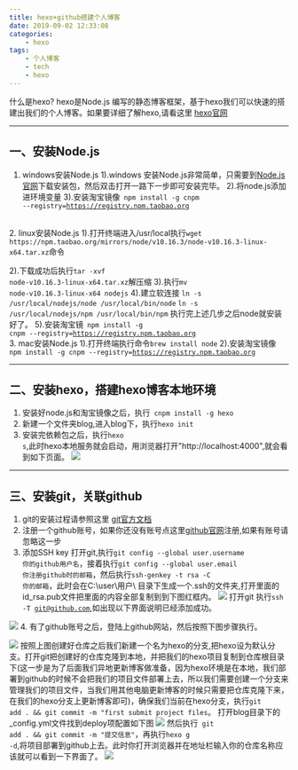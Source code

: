 ```yaml
---
title: hexo+github搭建个人博客
date: 2019-09-02 12:33:08
categories:
    - hexo
tags:
    - 个人博客
    - tech
    - hexo
---
```


什么是hexo?
hexo是Node.js 编写的静态博客框架，基于hexo我们可以快速的搭建出我们的个人博客。如果要详细了解hexo,请看这里 [hexo官网](http://www.hexo.io/docs)
<!--more-->
------
## 一、安装Node.js
1. windows安装Node.js 
1).windows 安装Node.js非常简单，只需要到[Node.js官网](https://nodejs.org/en/download/)下载安装包，然后双击打开一路下一步即可安装完毕。
2).将node.js添加进环境变量
3).安装淘宝镜像<code> npm install -g cnpm --registry=https://registry.npm.taobao.org</code>
<br>
2. linux安装Node.js
1).打开终端进入/usr/local执行<code>wget https://npm.taobao.org/mirrors/node/v10.16.3/node-v10.16.3-linux-x64.tar.xz</code>命令

2).下载成功后执行<code>tar -xvf node-v10.16.3-linux-x64.tar.xz</code>解压缩
3).执行<code>mv node-v10.16.3-linux-x64 nodejs</code>
4).建立软连接
   <code>ln -s /usr/local/nodejs/node /usr/local/bin/node</code>
   <code>ln -s /usr/local/nodejs/npm /usr/local/bin/npm</code>
执行完上述几步之后node就安装好了。
5).安装淘宝镜<code> npm install -g cnpm --registry=https://registry.npm.taobao.org</code>
<br>
3. mac安装Node.js
1).打开终端执行命令<code>brew install node</code>
2).安装淘宝镜像<code> npm install -g cnpm --registry=https://registry.npm.taobao.org</code>

---
## 二、安装hexo，搭建hexo博客本地环境
1. 安装好node.js和淘宝镜像之后，执行<code> cnpm install -g hexo </code>
2. 新建一个文件夹blog,进入blog下，执行<code>hexo init</code>
3. 安装完依赖包之后，执行<code>hexo s</code>,此时hexo本地服务就会启动，用浏览器打开"http://localhost:4000",就会看到如下页面。
![](http://px6vw3ifw.bkt.clouddn.com/hexo.jpg)

---
## 三、安装git，关联github
1. git的安装过程请参照这里 [git官方文档](https://git-scm.com/book/zh/v2/%E8%B5%B7%E6%AD%A5-%E5%AE%89%E8%A3%85-Git)
2. 注册一个github账号，如果你还没有账号点这里[github官网](https://github.com)注册,如果有账号请忽略这一步
3. 添加SSH key
打开git,执行<code>git config --global user.username 你的github用户名</code>，接着执行<code>git config --global user.email 你注册github时的邮箱</code>，然后执行<code>ssh-genkey -t rsa -C 你的邮箱</code>，此时会在C:\user\用户\ 目录下生成一个.ssh的文件夹,打开里面的id_rsa.pub文件把里面的内容全部复制到到下图红框内。
![](http://px6vw3ifw.bkt.clouddn.com/addkey.jpg)
打开git 执行<code>ssh -T git@github.com</code>,如出现以下界面说明已经添加成功。

![](http://px6vw3ifw.bkt.clouddn.com/gittest.jpg)
4. 有了github账号之后，登陆上github网站，然后按照下图步骤执行。

![](http://px6vw3ifw.bkt.clouddn.com/repo.jpg)
按照上图创建好仓库之后我们新建一个名为hexo的分支,把hexo设为默认分支。打开git把创建好的仓库克隆到本地，并把我们的hexo项目复制到仓库根目录下(这一步是为了后面我们异地更新博客做准备，因为hexo环境是在本地，我们部署到github的时候不会把我们的项目文件部署上去，所以我们需要创建一个分支来管理我们的项目文件，当我们用其他电脑更新博客的时候只需要把仓库克隆下来，在我们的hexo分支上更新博客即可)，确保我们当前在hexo分支，执行<code>git add . && git commit -m "first submit project files</code>。
打开blog目录下的_config.yml文件找到deploy项配置如下图
![](http://px6vw3ifw.bkt.clouddn.com/config.jpg)
然后执行<code> git add . && git commit -m "提交信息"</code>，再执行<code>hexo g -d</code>,将项目部署到github上去。此时你打开浏览器并在地址栏输入你的仓库名称应该就可以看到一下界面了。
![](http://px6vw3ifw.bkt.clouddn.com/hexo.jpg)

